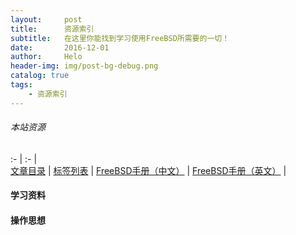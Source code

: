 ```yaml
---
layout:     post
title:      资源索引
subtitle:   在这里你能找到学习使用FreeBSD所需要的一切！
date:       2016-12-01
author:     Helo
header-img: img/post-bg-debug.png
catalog: true
tags:
    - 资源索引
---
```


###### 本站资源
 :- | :- |  
[文章目录](https://chinafreebsd.org/tags/) | [标签列表](https://chinafreebsd.org/tags/)  |
[FreeBSD手册（中文）](https://chinafreebsd.org/tags/) | [FreeBSD手册（英文）](https://chinafreebsd.org/tags/) |


#### 学习资料

#### 操作思想

